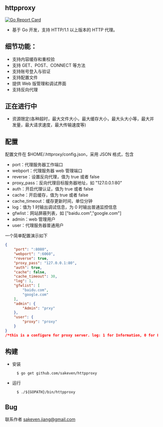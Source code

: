 ## httpproxy
[![Go Report Card](https://goreportcard.com/badge/github.com/sakeven/httpproxy)](https://goreportcard.com/report/github.com/sakeven/httpproxy)

* 基于 Go 开发，支持 HTTP/1.1 以上版本的 HTTP 代理。

## 细节功能：
* 支持内容缓存和重校验
* 支持 GET、POST、CONNECT 等方法
* 支持账号登入与验证
* 支持配置文件
* 提供 Web 版管理和调试界面
* 支持反向代理

## 正在进行中
* 资源限定(各种超时，最大文件大小，最大缓存大小，最大头大小等，最大并发量，最大请求速度，最大传输速度等)

## 配置
  
配置文件在 $HOME/.httproxy/config.json，采用 JSON 格式，包含

* port：代理服务器工作端口
* webport：代理服务器 web 管理端口
* reverse：设置反向代理，值为 true 或者 false
* proxy_pass：反向代理目标服务器地址，如 "127.0.0.1:80"
* auth：开启代理认证，值为 true 或者 false
* cache：开启缓存，值为 true 或者 false
* cache_timeout：缓存更新时间，单位分钟
* log：值为 1 时输出调试信息，为 0 时输出普通监控信息
* gfwlist：网站屏蔽列表，如 ["baidu.com","google.com"]
* admin：web 管理用户
* user：代理服务器普通用户

一个简单配置演示如下

```json
{
    "port": ":8080",
    "webport": ":6060",
    "reverse": true,
    "proxy_pass": "127.0.0.1:80",
    "auth": true,
    "cache": false,
    "cache_timeout": 30,
    "log": 1,
    "gfwlist": [
        "baidu.com",
        "google.com"
    ],
    "admin": {
        "Admin": "prxy"
    },
    "user": {
        "proxy": "proxy"
    }
}
/*this is a configure for proxy server. log: 1 for Information, 0 for DebugInfor*/
```

## 构建
* 安装

        $ go get github.com/sakeven/httpproxy

* 运行

        $ ./${GOPATH}/bin/httpproxy

## Bug 
联系作者 sakeven.jiang@gmail.com
